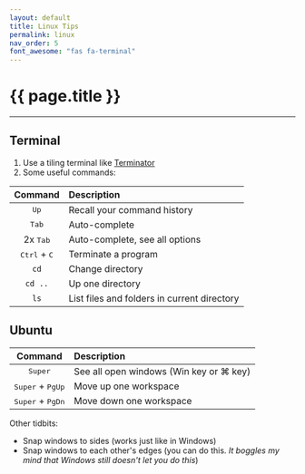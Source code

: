 ```yaml
---
layout: default
title: Linux Tips
permalink: linux
nav_order: 5
font_awesome: "fas fa-terminal"
---
```


# <i class="{{ page.font_awesome }}"></i> {{ page.title }}

---

## Terminal
1. Use a tiling terminal like [Terminator](https://terminator-gtk3.readthedocs.io/en/latest/)
2. Some useful commands:

| Command | Description |
| :--: | :--- |
| <kbd>Up</kbd> | Recall your command history |
| <kbd>Tab</kbd> | Auto-complete |
| 2x <kbd>Tab</kbd> | Auto-complete, see all options |
| <kbd>Ctrl</kbd> + <kbd>C</kbd> | Terminate a program |
| `cd` | Change directory |
| `cd ..` | Up one directory |
| `ls` | List files and folders in current directory |

## Ubuntu

| Command | Description |
| :--: | :--- |
| <kbd>Super</kbd> | See all open windows (Win key or ⌘ key) |
| <kbd>Super</kbd> + <kbd>PgUp</kbd> | Move up one workspace |
| <kbd>Super</kbd> + <kbd>PgDn</kbd> | Move down one workspace |

Other tidbits:
- Snap windows to sides (works just like in Windows)
- Snap windows to each other's edges (you can do this. _It boggles my mind that Windows still doesn't let you do this_)



